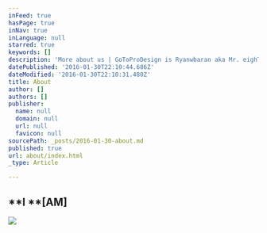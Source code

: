 ```yaml
---
inFeed: true
hasPage: true
inNav: true
inLanguage: null
starred: true
keywords: []
description: 'More about us | GoToProDesign is Ryanwbaran aka Mr. eighTTigers | Ready and creative | Edmonton web, communications, art and design services'
datePublished: '2016-01-30T22:10:44.686Z'
dateModified: '2016-01-30T22:10:31.480Z'
title: About
author: []
authors: []
publisher:
  name: null
  domain: null
  url: null
  favicon: null
sourcePath: _posts/2016-01-30-about.md
published: true
url: about/index.html
_type: Article

---
```

## **I **\[AM\]
![](https://the-grid-user-content.s3-us-west-2.amazonaws.com/cff95725-ed49-44f6-b2bf-5ad63e35ce5e.jpg)